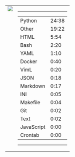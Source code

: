 
<table><tr>
<td valign="top">
  <img src="https://wakatime.com/share/@Aperture/0cd21d5d-ac4f-458d-9c71-d06f479c1297.png" />
</td>

<td valign="top">
  <hr>
  <table>
    <tr><td>Python</td><td>24:38</td></tr><tr><td>Other</td><td>19:22</td></tr><tr><td>HTML</td><td>5:54</td></tr><tr><td>Bash</td><td>2:20</td></tr><tr><td>YAML</td><td>1:10</td></tr><tr><td>Docker</td><td>0:40</td></tr><tr><td>VimL</td><td>0:20</td></tr><tr><td>JSON</td><td>0:18</td></tr><tr><td>Markdown</td><td>0:17</td></tr><tr><td>INI</td><td>0:05</td></tr><tr><td>Makefile</td><td>0:04</td></tr><tr><td>Git</td><td>0:02</td></tr><tr><td>Text</td><td>0:02</td></tr><tr><td>JavaScript</td><td>0:00</td></tr><tr><td>Crontab</td><td>0:00</td></tr>
  </table>
  <hr>
</td>
</tr></table>

